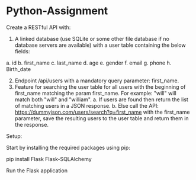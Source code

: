 # Python-Assignment


Create a RESTful API with:
1. A linked database (use SQLite or some other file database if no database servers are
available) with a user table containing the below fields:

a. id
b. first_name
c. last_name
d. age
e. gender
f. email
g. phone
h. Birth_date

2. Endpoint /api/users with a mandatory query parameter: first_name.
3. Feature for searching the user table for all users with the beginning of first_name
matching the param first_name.
For example: "will" will match both "will" and "william".
a. If users are found then return the list of matching users in a JSON response.
b. Else call the API: https://dummyjson.com/users/search?q=first_name
with the first_name parameter, save the resulting users to the user table and return
them in the response.







Setup:

Start by installing the required packages using pip:

pip install Flask Flask-SQLAlchemy


Run the Flask application


